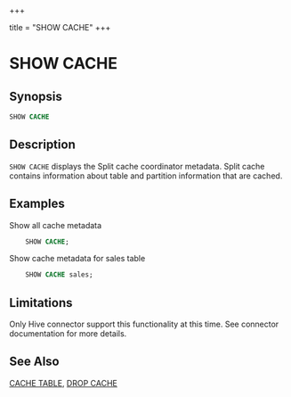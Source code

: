+++

title = "SHOW CACHE"
+++

SHOW CACHE
==========

Synopsis
--------

``` sql
SHOW CACHE
```

Description
-----------

`SHOW CACHE` displays the Split cache coordinator metadata. Split cache contains information about table and partition information that are cached.

Examples
--------

Show all cache metadata
 
```sql
    SHOW CACHE;
```

Show cache metadata for sales table

```sql
    SHOW CACHE sales;
```  

Limitations
-----------

Only Hive connector support this functionality at this time. See connector documentation for more details.

See Also
--------

[CACHE TABLE](./cache-table.html), [DROP CACHE](./drop-cache.html)